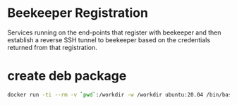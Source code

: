 # Beekeeper Registration

Services running on the end-points that register with beekeeper and then
establish a reverse SSH tunnel to beekeeper based on the credentials returned
from that registration.


# create deb package
```bash
docker run -ti --rm -v `pwd`:/workdir -w /workdir ubuntu:20.04 /bin/bash -c 'apt-get update && apt-get install -y git && ./release.sh'
```